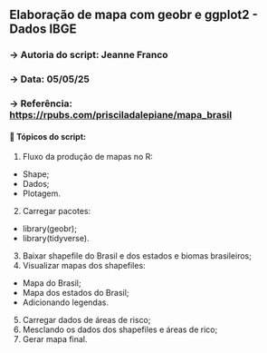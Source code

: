 ## Elaboração de mapa com geobr e ggplot2 - Dados IBGE

### → Autoria do script: Jeanne Franco 
### → Data: 05/05/25 
### → Referência: https://rpubs.com/prisciladalepiane/mapa_brasil 

#### 🌟 Tópicos do script:

1. Fluxo da produção de mapas no R:
- Shape;
- Dados;
- Plotagem.
2. Carregar pacotes:
- library(geobr);
- library(tidyverse).
3. Baixar shapefile do Brasil e dos estados e biomas brasileiros;
4. Visualizar mapas dos shapefiles:
- Mapa do Brasil;
- Mapa dos estados do Brasil;
- Adicionando legendas.
5. Carregar dados de áreas de risco;
6. Mesclando os dados dos shapefiles e áreas de rico;
7. Gerar mapa final. 

